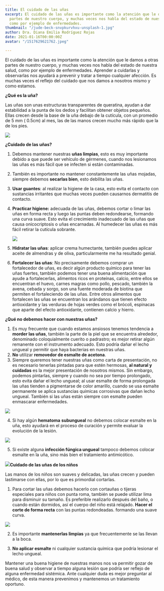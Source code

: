 ```yaml
---
title: El cuidado de las uñas
excerpt: El cuidado de las uñas es importante como la atención que le damos a otras
  partes de nuestro cuerpo, y muchas veces nos habla del estado de nuestra salud,
  como por ejemplo de enfermedades.
thumbnail: "/jude-beck-snvpkurvhxu-unsplash-1.jpg"
author: Dra. Diana Emilia Rodríguez Rojas
date: 2021-01-16T00:00:00Z
avatar: "/1517629621762.jpeg"

---
```

El cuidado de las uñas es importante como la atención que le damos a otras partes de nuestro cuerpo, y muchas veces nos habla del estado de nuestra salud, como por ejemplo de enfermedades. Aprender a cuidarlas y observarlas nos ayudará a prevenir y tratar a tiempo cualquier afección. Es muchas veces el reflejo del cuidado que nos damos a nosotros mismo y como estamos.

**¿Qué es la uña?**

Las uñas son unas estructuras transparentes de queratina, ayudan a dar estabilidad a la punta de los dedos y facilitan obtener objetos pequeños. Ellas crecen desde la base de la uña debajo de la cutícula, con un promedio de 5 mm ( 0.5cm) al mes, las de las manos crecen mucho más rápido que la de los pies.

![](/unnamed.jpg)

**¿Cuidado de las uñas?**

1. Debemos mantener nuestras **uñas limpias**, esto es muy importante debido a que puede ser vehículo de gérmenes, cuando nos lesionamos las uñas es más fácil que se infecten si están contaminadas.
2. También es importante no mantener constantemente las uñas mojadas, siempre debemos **secarlas bien**, esto debilita las uñas.
3. **Usar guantes**: al realizar la higiene de la casa, esto evita el contacto con sustancias irritantes que muchas veces pueden causarnos dermatitis de contacto.
4. **Practicar higiene:** adecuada de las uñas, debemos cortar o limar las uñas en forma recta y luego las puntas deben redondearse, formando una curva suave. Esto evita el crecimiento inadecuado de las uñas que causa onicocriptosis o uñas encarnadas. Al humedecer las uñas es más fácil retirar la cutícula sobrante.

   ![](/365db4fa932a90f5c06ce80fbe116bc0.jpg)
5. **Hidratar las uñas**: aplicar crema humectante, también puedes aplicar aceite de almendras y de oliva, particularmente me ha resultado genial.
6. **Fortalecer las uñas**: No precisamente debemos comprar un fortalecedor de uñas, es decir algún producto químico para tener las uñas fuertes, también podemos tener una buena alimentación que ayude a fortalecerlas, alimentos ricos en proteínas, calcio, entre ellos se encuentran el huevo, carnes magras como pollo, pescado, también la avena, cebada y sorgo, son una fuente moderada de biotina que permiten el fortaleciendo de las uñas. Entre otros alimentos que fortalecen las uñas se encuentran los arándanos que tienen efecto antioxidante y las verduras de hojas verdes como el brócoli, espinacas que aparte del efecto antioxidante, contienen calcio y hierro.

**¿Qué no debemos hacer con nuestras uñas?**

1. Es muy frecuente que cuando estamos ansiosos tenemos tendencia a **morder las uñas**, también la parte de la piel que se encuentra alrededor, denominado coloquialmente cuerito o padrastro; es mejor retirar algún remanente con el instrumento adecuado. Esto podría dañar el lecho ungueal y permitir que haya bacterias en nuestras uñas.
2. **No** utilizar **removedor de esmalte de acetona**.
3. Siempre queremos tener nuestras uñas como carta de presentación, no es necesario tenerlas pintadas para que estén hermosas, **al natural y cuidadas** es la mejor presentación de nosotros mismos. Sin embargo, podemos pintarlas, siempre y cuando no sea por tiempo prolongado, esto evita dañar el lecho ungueal; al usar esmalte de forma prolongada las uñas tienden a pigmentarse de color amarillo, cuando se usa esmalte permanente se aplica sustancias químicas corrosivas que dañan lecho ungueal. También si las uñas están siempre con esmalte pueden enmascarar enfermedades.

  
![](/img_4542-1-1.jpg)

4. Si hay algún **hematoma** **subungueal** no debemos colocar esmalte en la uña, esto ayudará en el proceso de curación y permite evaluar la evolución de la lesión.

  
![](/hematomasubungual.png)

5. Si existe alguna **infección fúngica ungueal** tampoco debemos colocar esmalte en la uña, sino más bien el tratamiento antimicótico.

![](/579-onychomycosis-public-health-image-library-high_es.jpg)**Cuidado de las uñas de los niños**

Las manos de los niños son suaves y delicadas, las uñas crecen y pueden lastimarse con ellas, por lo que es primordial cortarlas.

1. Para cortar las uñas debemos hacerlo con cortauñas o tijeras especiales para niños con punta roma, también se puede utilizar lima para disminuir su tamaño. Es preferible realizarlo después del baño, o cuando están dormidos, así el cuerpo del niño está relajado. **Hacer el corte de forma recta** con las puntas redondeadas. formando una suave curva.

![](/h61c06c716bc146a8b23391d77b3df39fa-jpg_q50.jpg)

2) Es importante **mantenerlas limpias** ya que frecuentemente se las llevan a la boca.

3) **No aplicar esmalte** ni cualquier sustancia química que podría lesionar el lecho ungueal.

Mantener una buena higiene de nuestras manos nos va permitir gozar de buena salud y observar a tiempo alguna lesión que podría ser reflejo de alguna enfermedad sistémica. Ante cualquier duda es mejor preguntar al médico, de esta manera prevenimos y mantenemos un tratamiento oportuno.